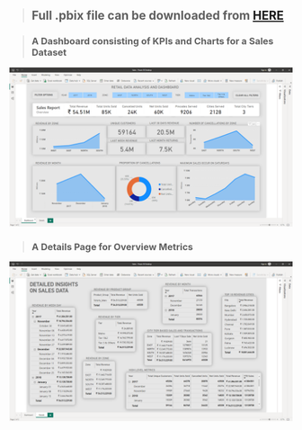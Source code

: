 > ## Full .pbix file can be downloaded from [HERE](https://github.com/bhanu-thakur/friendly-sniffle/blob/main/assets/Power%20BI/Reports/Sales.pbix?raw=true)



> ### A Dashboard consisting of KPIs and Charts for a Sales Dataset

![image](https://raw.githubusercontent.com/bhanu-thakur/friendly-sniffle/main/assets/Power%20BI/Images/Sales%20Dashboard.png)
> ### A Details Page for Overview Metrics
![image](https://raw.githubusercontent.com/bhanu-thakur/friendly-sniffle/main/assets/Power%20BI/Images/Sales%20Dashboard%20Details.png)
